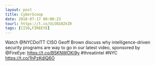 ```yaml
---
layout: post
title: CyberScoop
date: 2018-07-17 00:00:23
tourl: https://t.co/UiSN102kIR
tags: [CISO,FIREEYE]
---
```

Watch @NYCDoITT CISO Geoff Brown discuss why intelligence-driven security programs are way to go in our latest video, sponsored by @FireEye: https://t.co/B5KNWOKi9y #threatintel #NYC https://t.co/1hPzKdlQ6O
